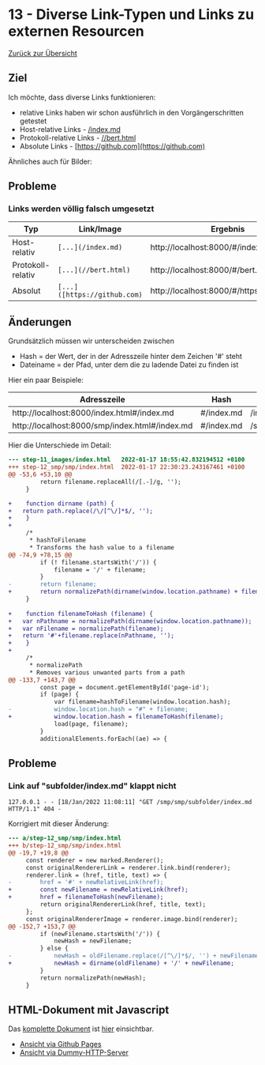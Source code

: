 13 - Diverse Link-Typen und Links zu externen Resourcen
=======================================================

[Zurück zur Übersicht][MAIN]

Ziel
----

Ich möchte, dass diverse Links funktionieren:

- relative Links haben wir schon ausführlich in den Vorgängerschritten getestet
- Host-relative Links - [/index.md](/index.md)
- Protokoll-relative Links - [//bert.html](//bert.html)
- Absolute Links - [https://github.com](https://github.com)

Ähnliches auch für Bilder:

Probleme
--------

### Links werden völlig falsch umgesetzt

Typ              |Link/Image                  |Ergebnis
-----------------|----------------------------|--------
Host-relativ     |`[...](/index.md)`          |http://localhost:8000/#/index.md     
Protokoll-relativ|`[...](//bert.html)`        |http://localhost:8000/#/bert.html
Absolut          |`[...]([https://github.com)`|http://localhost:8000/#/https:/github.com

Änderungen
----------

Grundsätzlich müssen wir unterscheiden zwischen

- Hash = der Wert, der in der Adresszeile hinter dem Zeichen '#' steht
- Dateiname = der Pfad, unter dem die zu ladende Datei zu finden ist

Hier ein paar Beispiele:

Adresszeile                                    | Hash       | Filename
-----------------------------------------------|------------|---------
http://localhost:8000/index.html#/index.md     | #/index.md | /index.md
http://localhost:8000/smp/index.html#/index.md | #/index.md | /smp/index.md

Hier die Unterschiede im Detail:

```diff
--- step-11_images/index.html	2022-01-17 18:55:42.832194512 +0100
+++ step-12_smp/smp/index.html	2022-01-17 22:30:23.243167461 +0100
@@ -53,6 +53,10 @@
         return filename.replaceAll(/[.-]/g, '');
     }

+    function dirname (path) {
+	return path.replace(/\/[^\/]*$/, '');
+    }
+
     /*
      * hashToFilename
      * Transforms the hash value to a filename
@@ -74,9 +78,15 @@
         if (! filename.startsWith('/')) {
             filename = '/' + filename;
         }
-        return filename;
+        return normalizePath(dirname(window.location.pathname) + filename);
     }
 
+    function filenameToHash (filename) {
+	var nPathname = normalizePath(dirname(window.location.pathname));
+	var nFilename = normalizePath(filename);
+	return '#'+filename.replace(nPathname, '');
+    }
+
     /*
      * normalizePath
      * Removes various unwanted parts from a path
@@ -133,7 +143,7 @@
         const page = document.getElementById('page-id');
         if (page) {
             var filename=hashToFilename(window.location.hash);
-            window.location.hash = "#" + filename;
+            window.location.hash = filenameToHash(filename);
             load(page, filename);
         }
         additionalElements.forEach((ae) => {
```

Probleme
--------

### Link auf "subfolder/index.md" klappt nicht

```
127.0.0.1 - - [18/Jan/2022 11:08:11] "GET /smp/smp/subfolder/index.md HTTP/1.1" 404 -
```

Korrigiert mit dieser Änderung:

```diff
--- a/step-12_smp/smp/index.html
+++ b/step-12_smp/smp/index.html
@@ -19,7 +19,8 @@
     const renderer = new marked.Renderer();
     const originalRendererLink = renderer.link.bind(renderer);
     renderer.link = (href, title, text) => {
-        href = '#' + newRelativeLink(href);
+        const newFilename = newRelativeLink(href);
+        href = filenameToHash(newFilename);
         return originalRendererLink(href, title, text);
     };
     const originalRendererImage = renderer.image.bind(renderer);
@@ -152,7 +153,7 @@
         if (newFilename.startsWith('/')) {
             newHash = newFilename;
         } else {
-            newHash = oldFilename.replace(/[^\/]*$/, '') + newFilename;
+            newHash = dirname(oldFilename) + '/' + newFilename;
         }
         return normalizePath(newHash);
     }
```

HTML-Dokument mit Javascript
----------------------------

Das [komplette Dokument][INDEXHTML] ist [hier][INDEXHTML] einsichtbar.

- [Ansicht via Github Pages][RESULT]
- [Ansicht via Dummy-HTTP-Server][LOCALHOST]

[MAIN]:      ../README.md
[BASE]:      ../step-11_images/index.html
[INDEXHTML]: index.html
[LOCALHOST]: http://localhost:8000/smp/
[RESULT]:    https://uli-heller.github.io/static-markdown-publisher/step-12_smp/smp/index.html
[INDEXMD]:   index.md
